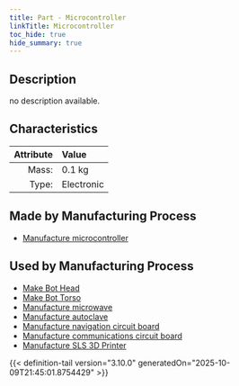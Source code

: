 ```yaml
---
title: Part - Microcontroller
linkTitle: Microcontroller
toc_hide: true
hide_summary: true
---
```

<!-- This is generated by the MarsSim HelpGenertor, do not edit. -->

## Description
no description available.

## Characteristics

| Attribute      | Value |
|--------:|:------|
|Mass:|0.1 kg|
|Type:|Electronic|

## Made by Manufacturing Process

- [Manufacture microcontroller](/docs/definitions/process/manufacture-microcontroller)

## Used by Manufacturing Process

- [Make Bot Head](/docs/definitions/process/make-bot-head)
- [Make Bot Torso](/docs/definitions/process/make-bot-torso)
- [Manufacture microwave](/docs/definitions/process/manufacture-microwave)
- [Manufacture autoclave](/docs/definitions/process/manufacture-autoclave)
- [Manufacture navigation circuit board](/docs/definitions/process/manufacture-navigation-circuit-board)
- [Manufacture communications circuit board](/docs/definitions/process/manufacture-communications-circuit-board)
- [Manufacture SLS 3D Printer](/docs/definitions/process/manufacture-sls-3d-printer)



{{< definition-tail version="3.10.0" generatedOn="2025-10-09T21:45:01.8754429" >}}



